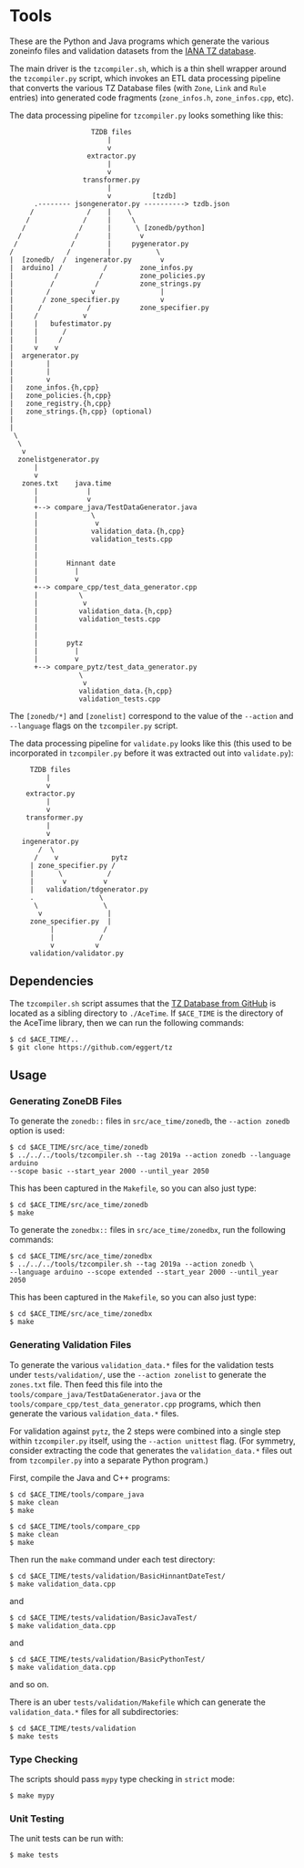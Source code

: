 # Tools

These are the Python and Java programs which generate the various zoneinfo files
and validation datasets from the [IANA TZ
database](https://www.iana.org/time-zones).

The main driver is the `tzcompiler.sh`, which is a thin shell wrapper
around the `tzcompiler.py` script, which invokes an ETL data
processing pipeline that converts the various TZ Database files (with `Zone`,
`Link` and `Rule` entries) into generated code fragments (`zone_infos.h`,
`zone_infos.cpp`, etc).

The data processing pipeline for `tzcompiler.py` looks something like this:

```
                    TZDB files
                        |
                        v
                   extractor.py
                        |
                        v
                  transformer.py
                        |
                        v          [tzdb]
      .-------- jsongenerator.py ----------> tzdb.json
     /             /    |    \
    /             /     |     \
   /             /      |      \ [zonedb/python]
  /             /       |       v
 /             /        |     pygenerator.py
/             /         |           \
|  [zonedb/  /  ingenerator.py       v
|  arduino] /          /        zone_infos.py
|          /          /         zone_policies.py
|         /          /          zone_strings.py
|        /          v                |
|       / zone_specifier.py          v
|      /           /            zone_specifier.py
|     /           v
|     |   bufestimator.py
|     |      /
|     |     /
|     v    v
|  argenerator.py
|        |
|        |
|        v
|   zone_infos.{h,cpp}
|   zone_policies.{h,cpp}
|   zone_registry.{h,cpp}
|   zone_strings.{h,cpp} (optional)
|
|
 \
  \
   v
  zonelistgenerator.py
      |
      v
   zones.txt    java.time
      |            |
      |            v
      +--> compare_java/TestDataGenerator.java
      |             \
      |              v
      |             validation_data.{h,cpp}
      |             validation_tests.cpp
      |
      |
      |       Hinnant date
      |         |
      |         v
      +--> compare_cpp/test_data_generator.cpp
      |          \
      |           v
      |          validation_data.{h,cpp}
      |          validation_tests.cpp
      |
      |
      |       pytz
      |         |
      |         v
      +--> compare_pytz/test_data_generator.py
                 \
                  v
                 validation_data.{h,cpp}
                 validation_tests.cpp
```

The `[zonedb/*]` and `[zonelist]` correspond to the value of the `--action` and
`--language` flags on the `tzcompiler.py` script.

The data processing pipeline for `validate.py` looks like this (this used to be
incorporated in `tzcompiler.py` before it was extracted out into `validate.py`):

```
     TZDB files
         |
         v
    extractor.py
         |
         v
    transformer.py
         |
         v
   ingenerator.py
       /  \
      /    v             pytz
     | zone_specifier.py /
     |      \           /
     |       v         v
     |   validation/tdgenerator.py
     .                \
      \                \
       v                |
     zone_specifier.py  |
          |            /
          |           /
          v          v
     validation/validator.py
```

## Dependencies

The `tzcompiler.sh` script assumes that the [TZ Database from
GitHub](https://github.com/eggert/tz) is located as a sibling directory to
`./AceTime`. If `$ACE_TIME` is the directory of the AceTime library, then
we can run the following commands:
```
$ cd $ACE_TIME/..
$ git clone https://github.com/eggert/tz
```

## Usage

### Generating ZoneDB Files

To generate the `zonedb::` files in `src/ace_time/zonedb`, the `--action zonedb`
option is used:

```
$ cd $ACE_TIME/src/ace_time/zonedb
$ ../../../tools/tzcompiler.sh --tag 2019a --action zonedb --language arduino
--scope basic --start_year 2000 --until_year 2050
```

This has been captured in the `Makefile`, so you can also just type:
```
$ cd $ACE_TIME/src/ace_time/zonedb
$ make
```

To generate the `zonedbx::` files in `src/ace_time/zonedbx`, run the following
commands:

```
$ cd $ACE_TIME/src/ace_time/zonedbx
$ ../../../tools/tzcompiler.sh --tag 2019a --action zonedb \
--language arduino --scope extended --start_year 2000 --until_year 2050
```

This has been captured in the `Makefile`, so you can also just type:
```
$ cd $ACE_TIME/src/ace_time/zonedbx
$ make
```


### Generating Validation Files

To generate the various `validation_data.*` files for the validation tests under
`tests/validation/`, use the `--action zonelist` to generate the `zones.txt`
file. Then feed this file into the `tools/compare_java/TestDataGenerator.java`
or the `tools/compare_cpp/test_data_generator.cpp` programs, which then generate
the various `validation_data.*` files.

For validation against `pytz`, the 2 steps were combined into a single step
within `tzcompiler.py` itself, using the `--action unittest` flag. (For
symmetry, consider extracting the code that generates the `validation_data.*`
files out from `tzcompiler.py` into a separate Python program.)

First, compile the Java and C++ programs:
```
$ cd $ACE_TIME/tools/compare_java
$ make clean
$ make

$ cd $ACE_TIME/tools/compare_cpp
$ make clean
$ make
```

Then run the `make` command under each test directory:

```
$ cd $ACE_TIME/tests/validation/BasicHinnantDateTest/
$ make validation_data.cpp
```
and
```
$ cd $ACE_TIME/tests/validation/BasicJavaTest/
$ make validation_data.cpp
```
and
```
$ cd $ACE_TIME/tests/validation/BasicPythonTest/
$ make validation_data.cpp
```

and so on.

There is an uber `tests/validation/Makefile` which can generate
the `validation_data.*` files for all subdirectories:
```
$ cd $ACE_TIME/tests/validation
$ make tests
```

### Type Checking

The scripts should pass `mypy` type checking in `strict` mode:
```
$ make mypy
```

### Unit Testing

The unit tests can be run with:
```
$ make tests
```
